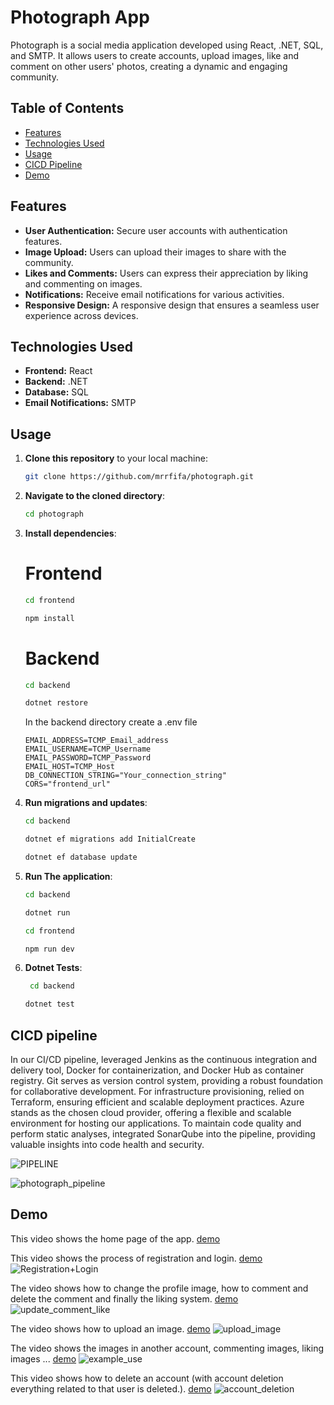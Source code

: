 
# Photograph App

Photograph is a social media application developed using React, .NET, SQL, and SMTP. It allows users to create accounts, upload images, like and comment on other users' photos, creating a dynamic and engaging community.

## Table of Contents

- [Features](#features)
- [Technologies Used](#technologies-used)
- [Usage](#usage)
- [CICD Pipeline](#cicd-pipeline)
- [Demo](#demo)
## Features

- **User Authentication:** Secure user accounts with authentication features.
- **Image Upload:** Users can upload their images to share with the community.
- **Likes and Comments:** Users can express their appreciation by liking and commenting on images.
- **Notifications:** Receive email notifications for various activities.
- **Responsive Design:** A responsive design that ensures a seamless user experience across devices.


## Technologies Used

- **Frontend:** React
- **Backend:** .NET
- **Database:** SQL
- **Email Notifications:** SMTP


## Usage

1. **Clone this repository** to your local machine:

    ```bash
    git clone https://github.com/mrrfifa/photograph.git
    ```

2. **Navigate to the cloned directory**:

    ```bash
    cd photograph
    ```

3. **Install dependencies**:

    # Frontend 
    ```bash
    cd frontend
    ```
    ```bash
    npm install
    ```

    # Backend
    ```bash
    cd backend
    ```
    ```bash
    dotnet restore
    ```
    In the backend directory create a .env file
    ```hcl
    EMAIL_ADDRESS=TCMP_Email_address
    EMAIL_USERNAME=TCMP_Username
    EMAIL_PASSWORD=TCMP_Password
    EMAIL_HOST=TCMP_Host
    DB_CONNECTION_STRING="Your_connection_string"
    CORS="frontend_url"
    ```

4. **Run migrations and updates**:

    ```bash
    cd backend
    ```
    ```bash
    dotnet ef migrations add InitialCreate
    ```
    ```bash
    dotnet ef database update
    ```
    

5. **Run The application**:
    
    ```bash
    cd backend
    ```
    ```bash
    dotnet run
    ```
    
    ```bash
    cd frontend
    ```
    ```bash
    npm run dev
    ```
6. **Dotnet Tests**:
   ```bash
    cd backend
    ```
    ```bash
    dotnet test
    ```

## CICD pipeline
In our CI/CD pipeline,  leveraged Jenkins as the continuous integration and delivery tool, Docker for containerization, and Docker Hub as container registry. 
Git serves as version control system, providing a robust foundation for collaborative development. 
For infrastructure provisioning, relied on Terraform, ensuring efficient and scalable deployment practices. 
Azure stands as the chosen cloud provider, offering a flexible and scalable environment for hosting our applications. 
To maintain code quality and perform static analyses, integrated SonarQube into the pipeline, providing valuable insights into code health and security.

![PIPELINE](https://github.com/MrRfifa/Photograph/assets/101003527/e5e7e961-4dd8-4c0e-af2f-a80e466b7444)

![photograph_pipeline](https://github.com/MrRfifa/Photograph/assets/101003527/7146f93f-d90c-4784-a223-9bfb36f9c4a1)


## Demo
This video shows the home page of the app. [demo](https://github.com/MrRfifa/Photograph/assets/101003527/1ced6853-71ac-4a70-b4b2-ead52d28d2a6)

This video shows the process of registration and login. [demo](https://github.com/MrRfifa/Photograph/assets/101003527/69a34c5b-d9bd-45b7-a71c-27fbf979917b)
![Registration+Login](https://github.com/MrRfifa/Photograph/assets/101003527/f69c5a8b-4a8d-42bc-b36e-24f30681e492)

The video shows how to change the profile image, how to comment and delete the comment and finally the liking system. [demo](https://github.com/MrRfifa/Photograph/assets/101003527/6c64bc35-0483-410b-99f6-ce61f374e991)
![update_comment_like](https://github.com/MrRfifa/Photograph/assets/101003527/eb629426-655d-4b28-99c6-22e66fb7cf02)

The video shows how to upload an image. [demo](https://github.com/MrRfifa/Photograph/assets/101003527/d50d5b8e-72d4-431c-99e4-f497a9bfdb64)
![upload_image](https://github.com/MrRfifa/Photograph/assets/101003527/f1791f34-0a0a-4a30-9d1e-913ba11d3703)

The video shows the images in another account, commenting images, liking images ... [demo](https://github.com/MrRfifa/Photograph/assets/101003527/23601fe2-873e-4953-b538-8c4c7010029a)
![example_use](https://github.com/MrRfifa/Photograph/assets/101003527/c31543ed-8644-4ca6-aff1-e1ad43e06055)

This video shows how to delete an account (with account deletion everything related to that user is deleted.). [demo](https://github.com/MrRfifa/Photograph/assets/101003527/8100ca93-9077-46f6-af57-0ea8b0f02f38)
![account_deletion](https://github.com/MrRfifa/Photograph/assets/101003527/ddc79346-dc78-4357-8480-19d3b466424d)


